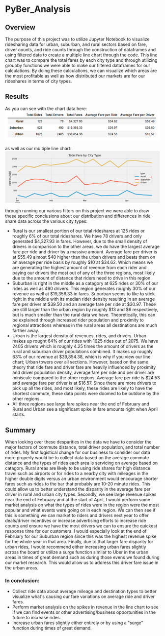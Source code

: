 # PyBer_Analysis

## Overview
The purpose of this project was to utilize Jupyter Notebook to visualize ridesharing data for urban, suburban, and rural sectors based on fare, driver counts, and ride counts through the construction of dataframes and using filtered data to create a multiple line chart through the code. This line chart was to compare the total fares by each city type and through utilizing groupby functions we were able to make our filtered dataframes for our calculations. By doing these calculations, we can visualize which areas are the most profitable as well as how distributed our markets are for our rideshares in terms of city types.

## Results
As you can see with the chart data here: ![PyBer Chart Data](Resources/pyber_chart.png)

as well as our multiple line chart: ![PyBer Multiple Line Chart](Resources/PyBer_graph.png)


through running our various filters on this project we were able to draw these specific conclusions about our distribution and differences in ride share data across the various city types:

- Rural is our smallest portion of our total rideshares at 125 rides or roughly 6% of our total rideshares. We have 78 drivers and only generated $4,327.93 in fares. However, due to the small density of drivers in comparison to the other areas, we do have the largest average fare per ride and driver by a massive amount. Average fare per driver is at $55.49 almost $40 higher than the urban drivers and beats them on an average per ride basis by roughly $10 at $34.62. Which means we are generating the highest amount of revenue from each rider and paying our drivers the most out of any of the three regions, most likely due to the amount of distance that riders need to drive in this region.
- Suburban is right in the middle as a catagory at 625 rides or 30% of our rides as well as 490 drivers. This region generates roughly 30% of our revenue as well at $19,356.33 in fares. Suburban seems to like to stick right in the middle with its median rider density resulting in an average fare per driver at $39.50 and an average fare per ride at $30.97. These are still larger than the urban region by roughly $13 and $6 respectively, but is much smaller than the rural data we have. Theoretically, this can be explained through increased rider population and proximity to regional attractions whereas in the rural areas all destinations are much farther away.
- Urban is the largest density of revenues, rides, and drivers. Urban makes up rought 64% of our rides with 1625 rides out of 2075. We have 2405 drivers which is roughly 4.25 times the amount of drivers as the rural and suburban driver populations combined. It makes up roughly 63% of our revenue at $39,854.38, which is why if you view our line chart; Urban towers over all sections. However, based on the same theory that ride fare and driver fare are heavily influenced by proximity and driver population density, average fare per ride and per driver are miniscule compared to the other regions. Average fare per ride is $24.53 and average fare per driver is at $16.57. Since there are more drivers to pick up all the rides, and most likely, these rides are likely to have the shortest commute, these data points were doomed to be outdone by the other regions.
- All three regions see large fare spikes near the end of February and Rural and Urban see a significant spike in fare amounts right when April starts.

## Summary
When looking over these desparities in the data we have to consider the major factors of commute distance, total driver population, and total number of rides. My first logistical change for our business to consider our data more properly would be to collect data based on the average commute distance and the types of rides each area is servicing on average based on catagory. Rural areas are likely to be using ride shares for high distance travel such as airports or for rides to a nearby city with mileages in the higher double digits versus an urban environment would encourage shorter fares such as rides to the bar that probably are 10-20 minute rides. This could allow us to better understand the disparity in the average fare per driver in rural and urban city types. Secondly, we see large revenue spikes near the end of February and at the start of April, I would perform some market analysis on what the types of rides were in the region were the most popular and what events were going on in each region. We can then see if this is something we can market to riders and drivers next year to offer deals/driver incentives or increase advertising efforts to increase ride counts and ensure we have the most drivers we can to ensure the quickest response time for our customers. I would especially look at the end of February for our Suburban region since this was the highest revenue spike for the whole year in that area. Finally, due to that larger fare disparity for urban rides, I would recommend either increasing urban fares slightly across the board or utilize a surge function similar to Uber in the urban areas in times of great demand such as during those evens we found during our market research. This would allow us to address this driver fare issue in the urban areas.

### In conclusion:
- Collect ride data about average mileage and destination types to better visualize what's causing our fare variations on average ride and driver fares.
- Perform market analysis on the spikes in revenue in the line chart to see if we can find events or other advertising/business opportunities in the future to increase rides.
- Increase urban fares slightly either entirely or by using a "surge" function during times of great demand.

